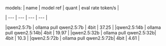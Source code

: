 models:
| name | model ref | quant | eval rate token/s |

| --- | --- | --- | --- |

|qwen2.5:7b | ollama pull qwen2.5:7b | 4bit | 37.25 |
|qwen2.5:14b | ollama pull qwen2.5:14b| 4bit | 19.97 |
|qwen2.5:32b | ollama pull qwen2.5:32b| 4bit | 10.3 |
|qwen2.5:72b | ollama pull qwen2.5:72b| 4bit | 4.61 |
